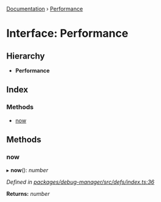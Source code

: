 [Documentation](../README.md) › [Performance](performance.md)

# Interface: Performance

## Hierarchy

* **Performance**

## Index

### Methods

* [now](performance.md#now)

## Methods

###  now

▸ **now**(): *number*

*Defined in [packages/debug-manager/src/defs/index.ts:36](https://github.com/badbatch/graphql-box/blob/75cbc234/packages/debug-manager/src/defs/index.ts#L36)*

**Returns:** *number*
